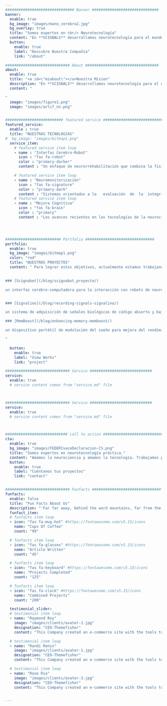 ```yaml
---
############################### Banner ##############################
banner:
  enable: true
  bg_image: "images/mano_cerebro2.jpg"
  bg_overlay: true
  title: "Somos expertos en <br/> Neurotecnología"
  content: "En **SCIGNALS** desarrollamos neurotecnología para el mundo real. Creamos soluciones hardware y software utilizando herramientas de  inteligencia artificial, monitorización y procesamiento avanzado de señales biomédicas para ayudar a los profesionales de la salud y la neurociencia."
  button:
    enable: true
    label: "Descubre Nuestra Compañía"
    link: "/about"

############################# About #################################
about:
  enable: true
  title: "<a id=\"miabout\"></a>Nuestra Mision"
  description: "En **SCIGNALS** desarrollamos neurotecnología para el mundo real. Creamos soluciones hardware y software utilizando herramientas de  inteligencia artificial, monitorización y procesamiento avanzado de señales biomédicas para ayudar a los profesionales a resolver sus problemas prácticos en el campo de la salud y la neurociencia."
  content: "

"
  image: "images/figure1.png"
  image: "images/artif_nn.png"


########################## featured service ############################
featured_service:
  enable : true
  title: "NUESTRAS TECNOLOGIAS"
#  bg_image: "images/bitmap1.png"
  service_item:
    # featured service item loop
    - name : "Interfaz Cerebro-Robot"
      icon : "fas fa-robot"
      color : "primary-darker"
      content : "Un enfoque de neurorrehabilitación que combina la fisioterapia activa asistida por robot y los sistemas tradicionales de interfaz cerebro-computadora (BCI), que proporciona avances significativos sobre los métodos de rehabilitación convencionales para pacientes con discapacidad motora grave debido a daño cerebral cerebrovascular (por ejemplo, accidente cerebrovascular)."

    # featured service item loop
    - name : "Neuromonitorización"
      icon : "fas fa-signature"
      color : "primary-dark"
      content : "Sistemas orientados a la	evaluación	de	la	integridad	de	las	vías	sensoriales,	motoras	y	cognitivas de forma no	invasiva,	contnua,	fácil	y	rápida	de	interpretar,	y	con	un	coste	económico	razonable."
    # featured service item loop
    - name : "Mejora Cognitiva"
      icon : "fas fa-brain"
      color : "primary"
      content : "Los avances recientes en las tecnologías de la neurociencia han allanado el camino hacia aplicaciones innovadoras que aumentan y mejoran cognitivamente a los humanos en una variedad de contextos, incluidas las áreas de comunicación, mejora cognitiva, memoria, monitoreo/mejora de la atención, conciencia de la situación y resolución de problemas complejos."




######################### Portfolio ###############################
portfolio:
  enable: true
  bg_image: "images/bitmap1.png"
  color: "red"
  title: "NUESTROS PROYECTOS"
  content: " Para lograr estos objetivos, actualmente estamos trabajando en diferentes proyectos:

	
### [Scignabot](/blog/scignabot_proyecto/)

un interfaz cerebro-computadora para la interacción con robots de neurorrehabilitación, desarrollado en el Laboratorio de Nuevas Tecnologías para la Neurorrehabilitación (Madrid, España), uniendo fuerzas con la [Fundación Instituto San José, ](http://fundacioninstitutosanjose.com/) perteneciente a la Orden de San Juan de Dios, y la empresa [iDRhA](\"http://www.idrha.es\"), una spin-off del [grupo de NeuroBioengeniering](\"bio.umh.es\") de la Universidad Miguel Hernández de Elche (Alicante, España).


### [Signalino](/blog/recording-signals-signalino/)

un sistema de adquisición de señales biológicas de código abierto y bajo costo basado en Arduino ([vea nuestra tienda](\"http://www.signalino.com/producto/signalino-kit-2/\"))

### [MemBoost](/blog/enhancing-memory-memboost/) 

un dispositivo portátil de modulación del sueño para mejora del rendimiento intelectual. [Parcialmente financiado por IVACE y la UE, a través de fondos FEDER](/blog/captacion-procesamiento-avanzado/)  

"

  button:
    enable: true
    label: "View Works"
    link: "project"

############################# Service ############################
service:
  enable: true
  # service content comes from "service.md" file



############################# Service ############################
service:
  enable: true
  # service content comes from "service.md" file



############################ call to action ###########################
cta:
  enable: true
  bg_image: "images/FEDERIvaceDeclaracion-CS.png"
  title: "Somos expertos en neurotecnología práctica."
  content: "Amamos la neurociencia y amamos la tecnología. Trabajamos para ofrecer las mejores soluciones posibles para mejorar los cerebros sanos y lesionados. Lea más sobre nuestra visión del campo de la neurotecnología, juzgue usted mismo el trabajo y los resultados que hemos logrado, y conozca a nuestro equipo altamente experimentado al que le encanta trabajar duro."
  button:
    enable: true
    label: "Cuéntanos tus proyectos"
    link: "contact"


############################# Funfacts ###############################
funfacts:
  enable: false
  title: "Fun Facts About Us"
  description: "'Far far away, behind the word mountains, far from the countries Vokalia and Consonantia, <br> there live the blind texts. Separated they live in Bookmarksgrove right at the coast of the Semantics'"
  funfact_item:
  # funfacts item loop
  - icon: "fas fa-mug-hot" #https://fontawesome.com/v5.15/icons
    name: "Cups Of Coffee"
    count: "99"

  # funfacts item loop
  - icon: "fas fa-glasses" #https://fontawesome.com/v5.15/icons
    name: "Article Written"
    count: "45"

  # funfacts item loop
  - icon: "fas fa-keyboard" #https://fontawesome.com/v5.15/icons
    name: "Projects Completed"
    count: "125"

  # funfacts item loop
  - icon: "fas fa-clock" #https://fontawesome.com/v5.15/icons
    name: "Combined Projects"
    count: "200"

  testimonial_slider:
  # testimonial item loop
  - name: "Raymond Roy"
    image: "images/clients/avater-1.jpg"
    designation: "CEO-Themefisher"
    content: "This Company created an e-commerce site with the tools to make our business a success, with innovative ideas we feel that our site has unique elements that make us stand out from the crowd."

  # testimonial item loop
  - name: "Randi Renin"
    image: "images/clients/avater-1.jpg"
    designation: "CEO-Themefisher"
    content: "This Company created an e-commerce site with the tools to make our business a success, with innovative ideas we feel that our site has unique elements that make us stand out from the crowd."

  # testimonial item loop
  - name: "Rose Rio"
    image: "images/clients/avater-3.jpg"
    designation: "CEO-Themefisher"
    content: "This Company created an e-commerce site with the tools to make our business a success, with innovative ideas we feel that our site has unique elements that make us stand out from the crowd."


---
```

